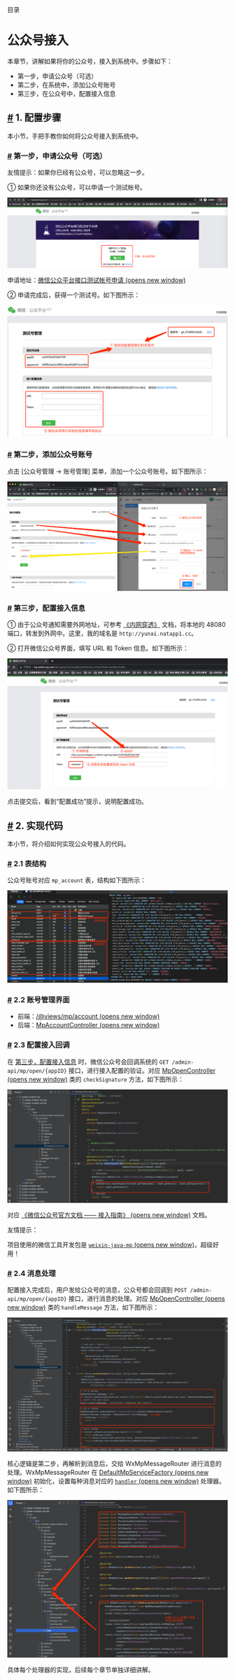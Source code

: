目录

# 公众号接入

本章节，讲解如果将你的公众号，接入到系统中。步骤如下：

*   第一步，申请公众号（可选）
*   第二步，在系统中，添加公众号账号
*   第三步，在公众号中，配置接入信息

## [#](#_1-配置步骤) 1. 配置步骤

本小节，手把手教你如何将公众号接入到系统中。

### [#](#第一步-申请公众号-可选) 第一步，申请公众号（可选）

友情提示：如果你已经有公众号，可以忽略这一步。

① 如果你还没有公众号，可以申请一个测试帐号。

![申请测试账号](./static/第一步-申请测试帐号.png)

申请地址：[微信公众平台接口测试帐号申请 (opens new window)](https://mp.weixin.qq.com/debug/cgi-bin/sandbox?t=sandbox/login)

② 申请完成后，获得一个测试号。如下图所示：

![测试账号信息](./static/第一步-测试账号信息.png)

### [#](#第二步-添加公众号账号) 第二步，添加公众号账号

点击 \[公众号管理 -> 账号管理\] 菜单，添加一个公众号账号。如下图所示：

![添加公众号账号](./static/第二步-添加公众号账号.png)

### [#](#第三步-配置接入信息) 第三步，配置接入信息

① 由于公众号通知需要外网地址，可参考 [《内网穿透》](/natapp/) 文档，将本地的 48080 端口，转发到外网中。这里，我的域名是 `http://yunai.natapp1.cc`。

② 打开微信公众号界面，填写 URL 和 Token 信息。如下图所示：

![填写 URL 和 Token 信息](./static/第三步-填写URL和Token.png)

点击提交后，看到“配置成功”提示，说明配置成功。

## [#](#_2-实现代码) 2. 实现代码

本小节，将介绍如何实现公众号接入的代码。

### [#](#_2-1-表结构) 2.1 表结构

公众号账号对应 `mp_account` 表，结构如下图所示：

![表结构](./static/表结构.png)

### [#](#_2-2-账号管理界面) 2.2 账号管理界面

*   前端：[/@views/mp/account (opens new window)](https://github.com/yudaocode/yudao-ui-admin-vue2/blob/master/src/views/mp/account/index.vue)
*   后端：[MpAccountController (opens new window)](https://github.com/YunaiV/ruoyi-vue-pro/blob/master/yudao-module-mp/yudao-module-mp-biz/src/main/java/cn/iocoder/yudao/module/mp/controller/admin/account/MpAccountController.java)

### [#](#_2-3-配置接入回调) 2.3 配置接入回调

在 [第三步，配置接入信息](#%E7%AC%AC%E4%B8%89%E6%AD%A5-%E9%85%8D%E7%BD%AE%E6%8E%A5%E5%85%A5%E4%BF%A1%E6%81%AF) 时，微信公众号会回调系统的 `GET /admin-api/mp/open/{appID}` 接口，进行接入配置的验证。对应 [MpOpenController (opens new window)](https://github.com/YunaiV/ruoyi-vue-pro/blob/master/yudao-module-mp/yudao-module-mp-biz/src/main/java/cn/iocoder/yudao/module/mp/controller/admin/open/MpOpenController.java#L39-L57) 类的 `checkSignature` 方法，如下图所示：

![checkSignature 方法](./static/配置接入回调.png)

对应 [《微信公众号官方文档 —— 接入指南》 (opens new window)](https://developers.weixin.qq.com/doc/offiaccount/Basic_Information/Access_Overview.html#%E7%AC%AC%E4%BA%8C%E6%AD%A5%EF%BC%9A%E9%AA%8C%E8%AF%81%E6%B6%88%E6%81%AF%E7%9A%84%E7%A1%AE%E6%9D%A5%E8%87%AA%E5%BE%AE%E4%BF%A1%E6%9C%8D%E5%8A%A1%E5%99%A8) 文档。

友情提示：

项目使用的微信工具开发包是 [`weixin-java-mp` (opens new window)](https://github.com/Wechat-Group/WxJava/tree/develop/weixin-java-mp)，超级好用！

### [#](#_2-4-消息处理) 2.4 消息处理

配置接入完成后，用户发给公众号的消息，公众号都会回调到 `POST /admin-api/mp/open/{appID}` 接口，进行消息的处理。对应 [MpOpenController (opens new window)](https://github.com/YunaiV/ruoyi-vue-pro/blob/master/yudao-module-mp/yudao-module-mp-biz/src/main/java/cn/iocoder/yudao/module/mp/controller/admin/open/MpOpenController.java#L59-L114) 类的 `handleMessage` 方法，如下图所示：

![handleMessage 方法](./static/消息处理.png)

核心逻辑是第二步，再解析到消息后，交给 WxMpMessageRouter 进行消息的处理。WxMpMessageRouter 在 [DefaultMpServiceFactory (opens new window)](https://github.com/YunaiV/ruoyi-vue-pro/blob/master/yudao-module-mp/yudao-module-mp-biz/src/main/java/cn/iocoder/yudao/module/mp/controller/admin/open/MpOpenController.java#L59-L114) 初始化，设置每种消息对应的 [`handler` (opens new window)](https://github.com/YunaiV/ruoyi-vue-pro/blob/master/yudao-module-mp/yudao-module-mp-biz/src/main/java/cn/iocoder/yudao/module/mp/service/handler/) 处理器。如下图所示：

![消息处理器](./static/消息处理器.png)

具体每个处理器的实现，后续每个章节单独详细讲解。